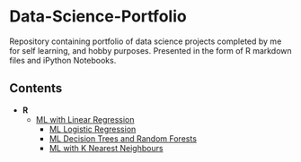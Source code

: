 # Data-Science-Portfolio

Repository containing portfolio of data science projects completed by me for self learning, and hobby purposes. Presented in the form of R markdown files and iPython Notebooks.

## Contents

  - __R__
	  - [ML with Linear Regression]()
		- [ML Logistic Regression]()
		- [ML Decision Trees and Random Forests]()
		- [ML with K Nearest Neighbours]()
